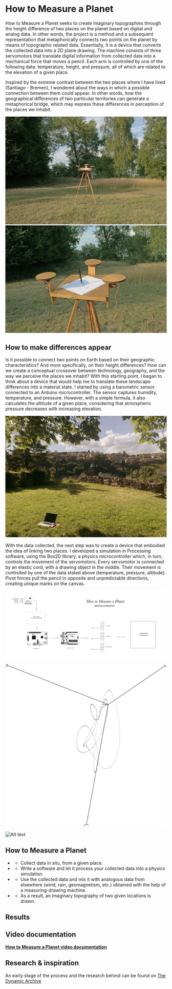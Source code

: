 # How to Measure a Planet

How to Measure a Planet seeks to create imaginary topographies through the height difference of two places on the planet based on digital and analog data. In other words, the project is a method and a subsequent representation that metaphorically connects two points on the planet by means of topographic related data. Essentially, it is a device that converts the collected data into a 2D plane drawing. The machine consists of three servomotors that translate digital information from collected data into a mechanical force that moves a pencil. Each arm is controlled by one of the following data: temperature, height, and pressure, all of which are related to the elevation of a given place.

Inspired by the extreme contrast between the two places where I have lived (Santiago - Bremen), I wondered about the ways in which a possible connection between them could appear. In other words, how the geographical differences of two particular territories can generate a metaphorical bridge, which may express these differences in perception of the places we inhabit.


![Alt text](https://github.com/malcela/howtomeasureaplanet/blob/main/ma-how_to_measure_a_planet-1.jpg "Drawing Machine")
![Alt text](https://github.com/malcela/howtomeasureaplanet/blob/main/ma-how_to_measure_a_planet-2.jpg "Drawing Machine Close Up")


## How to make differences appear
Is it possible to connect two points on Earth based on their geographic characteristics? And more specifically, on their height differences? How can we create a conceptual crossover between technology, geography, and the way we perceive the places we inhabit? With this starting point, I began to think about a device that would help me to translate these landscape differences into a material state.
I started by using a barometric sensor connected to an Arduino microcontroller. The sensor captures humidity, temperature, and pressure. However, with a simple formula, it also calculates the altitude of a given place, considering that atmospheric pressure decreases with increasing elevation.


![Alt text](https://github.com/malcela/howtomeasureaplanet/blob/main/ma-how_to_measure_a_planet-7.jpg "Data collection in Laufenburg, Switzerland")



With the data collected, the next step was to create a device that embodied the idea of linking two places. I developed a simulation in Processing software, using the Box2D library, a physics microcontroller which, in turn, controls the movement of the servomotors. Every servomotor is connected by an elastic cord, with a drawing object in the middle. Their movement is controlled by one of the data stated above (temperature, pressure, altitude). Pivot
forces pull the pencil in opposite and unpredictable directions, creating unique marks on the canvas.


![Alt text](https://github.com/malcela/howtomeasureaplanet/blob/main/htmap_schematics.jpg "Process schematics")

![Alt text](https://github.com/malcela/howtomeasureaplanet/blob/main/ma-how_to_measure_a_planet-9.gif "Processing Simulation")

![Alt text](https://github.com/malcela/howtomeasureaplanet/blob/main/ma-how_to_measure_a_planet-8compressed.gif "Machine Drawing close up")


## How to Measure a Planet

* - Collect data in situ, from a given place.

* - Write a software and let it process your collected data into a physics simulation.

* - Use the collected data and mix it with analogous data from elsewhere (wind, rain, geomagnetism, etc.) obtained with the help of a measuring-drawing machine.

* - As a result, an imaginary topography of two given locations is drawn.

## Results



## Video documentation
**[How to Measure a Planet video documentation](https://vimeo.com/manage/videos/753900856)**


## Research & inspiration
An early stage of the process and the research behind can be found on [The Dynamic Archive](https://thedynamicarchive.net/component/what-i-know-about-high-and-low)
